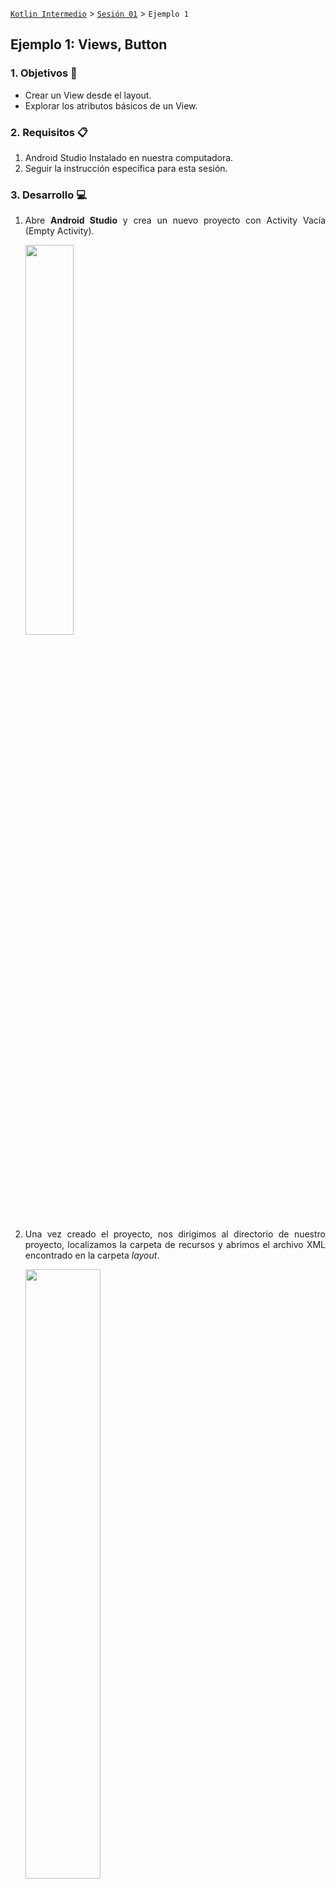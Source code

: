 [`Kotlin Intermedio`](../../Readme.md) > [`Sesión 01`](../Readme.md) > `Ejemplo 1`

## Ejemplo 1: Views, Button

<div style="text-align: justify;">

### 1. Objetivos :dart:

- Crear un View desde el layout.
- Explorar los atributos básicos de un View.

### 2. Requisitos :clipboard:

1. Android Studio Instalado en nuestra computadora.
2. Seguir la instrucción específica para esta sesión.

### 3. Desarrollo :computer:

1. Abre __Android Studio__ y crea un nuevo proyecto con Activity Vacía (Empty Activity).

   <img src="images/0.png" width="40%">

2. Una vez creado el proyecto, nos dirigimos al directorio de nuestro proyecto, localizamos la carpeta de recursos y abrimos el archivo XML encontrado en la carpeta _layout_.

   <img src="images/1.png" width="50%">
   
3. Se abrirá una nueva pestaña con una ventana que muestra el diseño de la pantalla principal, esta es una interpretación gráfica del código XML que se encuentra en nuestro archivo. Las formas de visualizar este archivo son por código, diseño o mixto y se muestran en el siguiente gif:

      <img src="images/layout_modes.gif" width="85%">
     
4. Ahora vamos a explorar un poco las herramientas que la IDE nos brinda para este tipo de archivos:

      <img src="images/2.png" width="50%">

   * ![#FF0000](https://via.placeholder.com/15/ff0000/000000?text=+): La barra vertical izquierda contiene __Palette__ Que nos muestra una serie de Views para insertar en el layout y __Component tree__ Que muestra la estructura de nuestro layout. 
   * ![#FFFF00](https://via.placeholder.com/15/ffff00/000000?text=+): En la barra superior vertical, tenemos opciones para mostrar el diseño con su _blueprint_, una opción para colocar el diseño en formato vertical/horizontal, seleccionar la resolución de la pantalla mediante móviles predefinidos o con medidas personalizadas, la API de android entre otras cosas. 
   * ![#0000FF](https://via.placeholder.com/15/0000ff/000000?text=+):En la barra lateral derecha, tenemos la opción ___attributes___ que despliegan los atributos de un _View_ seleccionado con el cursor.
   * ![#00FF00](https://via.placeholder.com/15/00ff00/000000?text=+): Este menú flotante posibilita el zoom in/out al layout, capacidad de pan, escalar la app a resolución 1:1.

5. Elige la opción mixta para permitirnos visualizar nuestro código con el que trabajaremos manualmente y visualizar los cambios que genera en el layout.

6. Utiliza el siguiente código para sustituir el _ViewGroup_ actual (_ConstraintLayout_) con uno de manejo más sencillo (_LinearLayout_), este tema se toca a mayor profundidad más adelante en otra sesión.

   ```xml
   <?xml version="1.0" encoding="utf-8"?>
   <LinearLayout xmlns:android="http://schemas.android.com/apk/res/android"
      xmlns:app="http://schemas.android.com/apk/res-auto"
      xmlns:tools="http://schemas.android.com/tools"
      android:layout_width="match_parent"
      android:gravity="center"
      android:layout_height="match_parent"
      android:orientation="vertical"
      tools:context=".MainActivity">
      {COLOCA AQUI EL CONTENIDO DEL LAYOUT}
   </LinearLayout>
   ```

7. Agregamos el siguiente código XML para agregar un _TextView_:

   ```xml
   <TextView
      android:id="@+id/text"
      android:layout_width="wrap_content"
      android:layout_height="wrap_content"
   />
   ```

8. Agrega un texto para nuestro _TextView_, para eso, abre el recurso ___strings.xml___ ubicado en ___res/values/___ . Dentro del tag resources, agrega un nuevo string:

   ```xml
   <string name="hello_text">Hola, Estas es la sesión 1!</string>
   ```

   y agrega un nuevo atributo ___text___ al _TextView_ para insertarle un texto. Adicionalmente, haremos el texto en negritas y definiremos el tamaño de la fuente:
   
   ```xml
   android:text="@string/hello_text"
   android:textStyle="bold"
   android:textSize="14sp"
   ```

   en textSize, tenemos el sufijo "sp" que significa scale-independent pixels.
   Deberíamos poder visualizar el texto correctamente!
   
   <img src="images/4.png" width="40%">


9. Añade un botón, debajo del Textview.

   ```xml
   <Button 
      android:id="@+id/btnAccept"
      android:background="@color/mexicanPink"
      android:text="@string/accept_button"
      android:layout_width="wrap_content"
      android:layout_height="wrap_content" />
   ```

   Ingresa el texto _accept_button_ en _strings.xml_ :

   ```xml
   <string name="accept_button">ACEPTAR</string>
   ```

   Y el color rosa mexicano a _colors.xml_:
   
   ```xml
   <color name="mexicanPink">#E4007C</color>
   ```

   En el diseño se visualiza correctamente el botón, sin embargo, el botón está pegado al _TextView_, así que le daremos un margen en la parte superior:

   ```xml
   android:layout_marginTop="48dp"
   ```

10. Ahora agrega funcionalidad a este botón. Abre El archivo ___MainActivity.kt___ en ___java/nombre.del.paquete/___. Dentro de la clase homónima, declara dos objetos _Button_ y _TextView_ para representar los Views en nuestra Activity.

      ```kotlin
      private lateinit var btnAccept: Button
      private lateinit var text: TextView
      ```

      al final del método ___onCreate___ , agrega la siguiente línea de código para asignarles los Views correspondientes (mediante sus id's):

      ```kotlin
      btnAccept = findViewById(R.id.btnAccept)
      text = findViewById(R.id.text)
      ```

      y por último asigna el código a reproducirse cuando se pulse el botón: 

      ```kotlin
      btnAccept.setOnClickListener {
         text.text = "Haz dado click al botón!"
      }
      ```

      Lo que estamos haciendo aquí es asignar un nuevo texto a nuestro ___TextView___ al hacer click en el botón. Corremos la aplicación para comprobar que todo funcione bien.

      Por buena práctica, todo texto de la aplicación va en _strings.xml_ por lo que trasladamos el texto del _TextView_ al archivo:

      ```xml
      <string name="button_clicked">Haz dado click al botón!</string>
      ```

      y el texto ahora se asigna de la siguiente form:

      ```kotlin
      text.text = getString(R.string.button_clicked)
      ```

      Nuestra aplicación debe verse de la siguiente forma:

      <img src="images/5.png" width="40%">



[`Anterior`](../Readme.md) | [`Siguiente`](../Reto-01/Readme.md)

</div>
